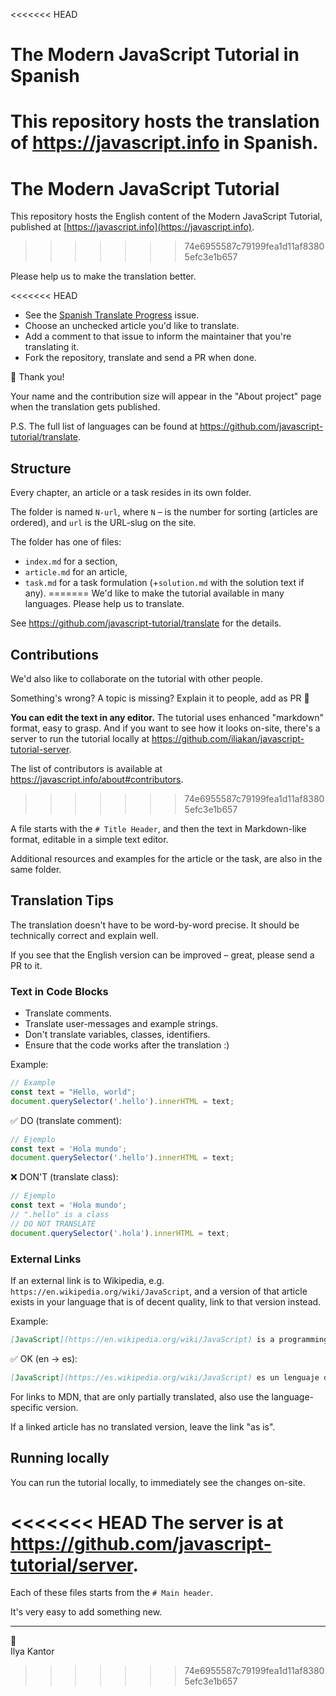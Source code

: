 <<<<<<< HEAD
# The Modern JavaScript Tutorial in Spanish

This repository hosts the translation of <https://javascript.info> in Spanish.
=======
# The Modern JavaScript Tutorial

This repository hosts the English content of the Modern JavaScript Tutorial, published at [https://javascript.info](https://javascript.info).
>>>>>>> 74e6955587c79199fea1d11af83805efc3e1b657

Please help us to make the translation better.

<<<<<<< HEAD
- See the [Spanish Translate Progress](https://github.com/javascript-tutorial/es.javascript.info/issues/17) issue.
- Choose an unchecked article you'd like to translate.
- Add a comment to that issue to inform the maintainer that you're translating it.
- Fork the repository, translate and send a PR when done.

🎉 Thank you!

Your name and the contribution size will appear in the "About project" page when the translation gets published.

P.S. The full list of languages can be found at <https://github.com/javascript-tutorial/translate>.

## Structure

Every chapter, an article or a task resides in its own folder.

The folder is named `N-url`, where `N` – is the number for sorting (articles are ordered), and `url` is the URL-slug on the site.

The folder has one of files:

- `index.md` for a section,
- `article.md` for an article,
- `task.md` for a task formulation (+`solution.md` with the solution text if any).
=======
We'd like to make the tutorial available in many languages. Please help us to translate.

See <https://github.com/javascript-tutorial/translate> for the details.

## Contributions

We'd also like to collaborate on the tutorial with other people. 

Something's wrong? A topic is missing? Explain it to people, add as PR 👏

**You can edit the text in any editor.** The tutorial uses enhanced "markdown" format, easy to grasp. And if you want to see how it looks on-site, there's a server to run the tutorial locally at <https://github.com/iliakan/javascript-tutorial-server>.  

The list of contributors is available at <https://javascript.info/about#contributors>.
>>>>>>> 74e6955587c79199fea1d11af83805efc3e1b657

A file starts with the `# Title Header`, and then the text in Markdown-like format, editable in a simple text editor. 

Additional resources and examples for the article or the task, are also in the same folder.

## Translation Tips

The translation doesn't have to be word-by-word precise. It should be technically correct and explain well.

If you see that the English version can be improved – great, please send a PR to it.

### Text in Code Blocks

- Translate comments.
- Translate user-messages and example strings.
- Don't translate variables, classes, identifiers.
- Ensure that the code works after the translation :)

Example:

```js
// Example
const text = "Hello, world";
document.querySelector('.hello').innerHTML = text;
```

✅ DO (translate comment):

```js
// Ejemplo
const text = 'Hola mundo';
document.querySelector('.hello').innerHTML = text;
```

❌ DON'T (translate class):

```js
// Ejemplo
const text = 'Hola mundo';
// ".hello" is a class
// DO NOT TRANSLATE
document.querySelector('.hola').innerHTML = text;
```

### External Links

If an external link is to Wikipedia, e.g. `https://en.wikipedia.org/wiki/JavaScript`, and a version of that article exists in your language that is of decent quality, link to that version instead.

Example:

```md
[JavaScript](https://en.wikipedia.org/wiki/JavaScript) is a programming language.
```

✅ OK (en -> es):

```md
[JavaScript](https://es.wikipedia.org/wiki/JavaScript) es un lenguaje de programación.
```

For links to MDN, that are only partially translated, also use the language-specific version.

If a linked article has no translated version, leave the link "as is".


## Running locally

You can run the tutorial locally, to immediately see the changes on-site.

<<<<<<< HEAD
The server is at <https://github.com/javascript-tutorial/server>. 
=======
Each of these files starts from the `# Main header`.

It's very easy to add something new.

---
💓  
Ilya Kantor
>>>>>>> 74e6955587c79199fea1d11af83805efc3e1b657
